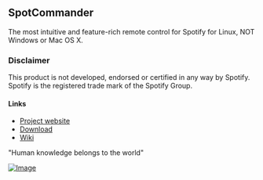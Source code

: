 ## SpotCommander

The most intuitive and feature-rich remote control for Spotify for Linux, NOT Windows or Mac OS X.

### Disclaimer

This product is not developed, endorsed or certified in any way by Spotify. Spotify is the registered trade mark of the Spotify Group.

#### Links
* [Project website](https://www.olejon.net/code/spotcommander/)
* [Download](https://www.olejon.net/code/spotcommander/?download)
* [Wiki](https://www.olejon.net/code/spotcommander/?wiki)

"Human knowledge belongs to the world"


[![Image](https://www.paypalobjects.com/en_US/i/btn/btn_donate_LG.gif)](https://www.olejon.net/code/spotcommander/?donate)
